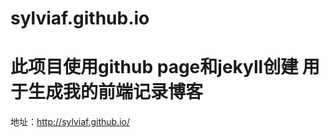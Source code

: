 # sylviaf.github.io
此项目使用github page和jekyll创建
用于生成我的前端记录博客
===============================
地址：http://sylviaf.github.io/